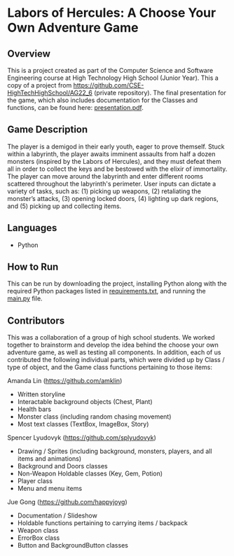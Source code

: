 # Labors of Hercules: A Choose Your Own Adventure Game

## Overview 

This is a project created as part of the Computer Science and Software Engineering course at High Technology High School (Junior Year). This a copy of a project from https://github.com/CSE-HighTechHighSchool/AG22_6 (private repository). The final presentation for the game, which also includes documentation for the Classes and functions, can be found here: [presentation.pdf](https://github.com/amklin/Labors-of-Hercules-Choose-Your-Own-Adventure-Game/blob/112ae5e97c96a50cdd7db25c07a5eaf0fc179342/presentation.pdf).

## Game Description

The player is a demigod in their early youth, eager to prove themself. Stuck within a labyrinth, the player awaits imminent assaults from half a dozen monsters (inspired by the Labors of Hercules), and they must defeat them all in order to collect the keys and be bestowed with the elixir of immortality. The player can move around the labyrinth and enter different rooms scattered throughout the labyrinth's perimeter. User inputs can dictate a variety of tasks, such as: (1) picking up weapons, (2) retaliating the monster’s attacks, (3) opening locked doors, (4) lighting up dark regions, and (5) picking up and collecting items.

## Languages 

* Python

## How to Run

This can be run by downloading the project, installing Python along with the required Python packages listed in [requirements.txt](https://github.com/amklin/Labors-of-Hercules-Choose-Your-Own-Adventure-Game/blob/cda7cb99d9a9013f9a8867837df3984bf3a8f414/requirements.txt), and running the [main.py](https://github.com/amklin/Labors-of-Hercules-Choose-Your-Own-Adventure-Game/blob/cda7cb99d9a9013f9a8867837df3984bf3a8f414/main.py) file.

## Contributors

This was a collaboration of a group of high school students. We worked together to brainstorm and develop the idea behind the choose your own adventure game, as well as testing all components. In addition, each of us contributed the following individual parts, which were divided up by Class / type of object, and the Game class functions pertaining to those items:

Amanda Lin (https://github.com/amklin)
* Written storyline
* Interactable background objects (Chest, Plant)
* Health bars
* Monster class (including random chasing movement)
* Most text classes (TextBox, ImageBox, Story)

Spencer Lyudovyk (https://github.com/splyudovyk)
* Drawing / Sprites (including background, monsters, players, and all items and animations)
* Background and Doors classes
* Non-Weapon Holdable classes (Key, Gem, Potion)
* Player class
* Menu and menu items

Jue Gong (https://github.com/happyjoyg)
* Documentation / Slideshow
* Holdable functions pertaining to carrying items / backpack
* Weapon class
* ErrorBox class
* Button and BackgroundButton classes
